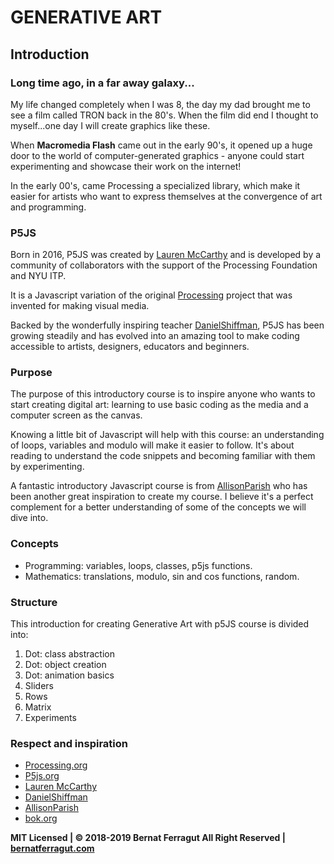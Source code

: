 # GENERATIVE ART 

## Introduction

### Long time ago, in a far away galaxy...
My life changed completely when I was 8, the day my dad brought me to see a film called TRON back in the 80's. When the film did end I thought to myself...one day I will create graphics like these.

When **Macromedia Flash** came out in the early 90's, it opened up a huge door to the world of computer-generated graphics - anyone could start experimenting and showcase their work on the internet!

In the early 00's, came Processing a specialized library, which make it easier for artists who want to express themselves at the convergence of art and programming.

### P5JS

Born in 2016, P5JS was created by [Lauren McCarthy](http://lauren-mccarthy.com/) and is developed by a community of collaborators with the support of the Processing Foundation and NYU ITP.

It is a Javascript variation of the original [Processing](https://processing.org/) project that was invented for making visual media.

Backed by the wonderfully inspiring teacher [DanielShiffman](https://shiffman.net/), P5JS has been growing steadily and has evolved into an amazing tool to make coding accessible to artists, designers, educators and beginners.

### Purpose
The purpose of this introductory course is to inspire anyone who wants to start creating digital art: learning to use basic coding as the media and a computer screen as the canvas.

Knowing a little bit of Javascript will help with this course: an understanding of loops, variables and modulo will make it easier to follow. It's about reading to understand the code snippets and becoming familiar with them by experimenting.

A fantastic introductory Javascript course is from [AllisonParish](https://creative-coding.decontextualize.com/first-steps/) who has been another great inspiration to create my course. I believe it's a perfect complement for a better understanding of some of the concepts we will dive into.

### Concepts
* Programming: variables, loops, classes, p5js functions.
* Mathematics: translations, modulo, sin and cos functions, random.

### Structure
This introduction for creating Generative Art with p5JS course is divided into:

1. Dot: class abstraction
2. Dot: object creation
3. Dot: animation basics
4. Sliders
5. Rows
6. Matrix
7. Experiments

### Respect and inspiration

* [Processing.org](https://processing.org/)
* [P5js.org](https://p5js.org/)
* [Lauren McCarthy](http://lauren-mccarthy.com/)
* [DanielShiffman](https://shiffman.net/)
* [AllisonParish](http://www.decontextualize.com/)
* [bok.org](https://bost.ocks.org/mike/)

**MIT Licensed | © 2018-2019 Bernat Ferragut All Right Reserved | [bernatferragut.com](http://bernatferragut.com/)**

